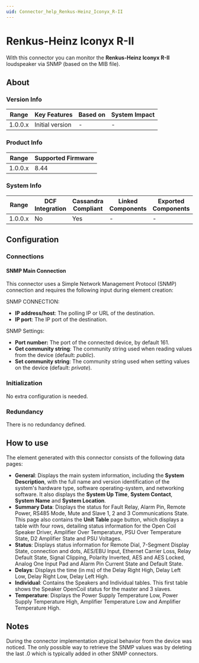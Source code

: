 ```yaml
---
uid: Connector_help_Renkus-Heinz_Iconyx_R-II
---
```


# Renkus-Heinz Iconyx R-II

With this connector you can monitor the **Renkus-Heinz Iconyx R-II** loudspeaker via SNMP (based on the MIB file).

## About

### Version Info

| **Range** | **Key Features** | **Based on** | **System Impact** |
|-----------|------------------|--------------|-------------------|
| 1.0.0.x   | Initial version  | \-           | \-                |

### Product Info

| **Range** | **Supported Firmware** |
|-----------|------------------------|
| 1.0.0.x   | 8.44                   |

### System Info

| **Range** | **DCF Integration** | **Cassandra Compliant** | **Linked Components** | **Exported Components** |
|-----------|---------------------|-------------------------|-----------------------|-------------------------|
| 1.0.0.x   | No                  | Yes                     | \-                    | \-                      |

## Configuration

### Connections

#### SNMP Main Connection

This connector uses a Simple Network Management Protocol (SNMP) connection and requires the following input during element creation:

SNMP CONNECTION:

- **IP address/host**: The polling IP or URL of the destination.
- **IP port**: The IP port of the destination.

SNMP Settings:

- **Port number:** The port of the connected device, by default 161.
- **Get community string**: The community string used when reading values from the device (default: *public*).
- **Set community string**: The community string used when setting values on the device (default: *private*).

### Initialization

No extra configuration is needed.

### Redundancy

There is no redundancy defined.

## How to use

The element generated with this connector consists of the following data pages:

- **General**: Displays the main system information, including the **System Description**, with the full name and version identification of the system's hardware type, software operating-system, and networking software. It also displays the **System Up Time**, **System Contact**, **System Name** and **System Location**.
- **Summary Data**: Displays the status for Fault Relay, Alarm Pin, Remote Power, RS485 Mode, Mute and Slave 1, 2 and 3 Communications State.
  This page also contains the **Unit Table** page button, which displays a table with four rows, detailing status information for the Open Coil Speaker Driver, Amplifier Over Temperature, PSU Over Temperature State, D2 Amplifier State and PSU Voltages.
- **Status**: Displays status information for Remote Dial, 7-Segment Display State, connection and dots, AES/EBU Input, Ethernet Carrier Loss, Relay Default State, Signal Clipping, Polarity Inverted, AES and AES Locked, Analog One Input Pad and Alarm Pin Current State and Default State.
- **Delays**: Displays the time (in ms) of the Delay Right High, Delay Left Low, Delay Right Low, Delay Left High.
- **Individual**: Contains the Speakers and Individual tables. This first table shows the Speaker OpenCoil status for the master and 3 slaves.
- **Temperature**: Displays the Power Supply Temperature Low, Power Supply Temperature High, Amplifier Temperature Low and Amplifier Temperature High.

## Notes

During the connector implementation atypical behavior from the device was noticed. The only possible way to retrieve the SNMP values was by deleting the last .0 which is typically added in other SNMP connectors.
